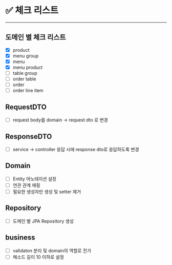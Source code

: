 # ✅ 체크 리스트

---

## 도메인 별 체크 리스트
- [x] product
- [x] menu group
- [x] menu
- [x] menu product
- [ ] table group
- [ ] order table
- [ ] order
- [ ] order line item

## RequestDTO
- [ ] request body를 domain -> request dto 로 변경

## ResponseDTO
- [ ] service -> controller 응답 시에 response dto로 응답하도록 변경 

## Domain
- [ ] Entity 어노테이션 설정
- [ ] 연관 관계 매핑
- [ ] 필요한 생성자만 생성 및 setter 제거

## Repository
- [ ] 도메인 별 JPA Repository 생성

## business
- [ ] validaton 분리 및 domain의 역할로 전가
- [ ] 메소드 길이 10 이하로 설정
